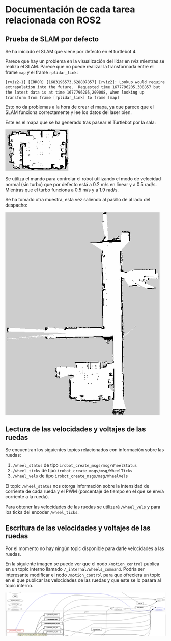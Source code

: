 # Documentación de cada tarea relacionada con ROS2

## Prueba de SLAM por defecto

Se ha iniciado el SLAM que viene por defecto en el turtlebot 4. 

Parece que hay un problema en la visualización del lidar en rviz mientras se realiza el SLAM. Parece que no puede realizar la transformada entre el frame `map` y el frame `rplidar_link`:

```
[rviz2-1] [ERROR] [1683196573.628807857] [rviz2]: Lookup would require extrapolation into the future.  Requested time 1677796205,300857 but the latest data is at time 1677796205,209008, when looking up transform from frame [rplidar_link] to frame [map]
```

Esto no da problemas a la hora de crear el mapa, ya que parece que el SLAM funciona correctamente y lee los datos del laser bien. 

Este es el mapa que se ha generado tras pasear el Turtlebot por la sala:

<img src="imgs/map_normal.png">

Se utiliza el mando para controlar el robot utilizando el modo de velocidad normal (sin turbo) que por defecto está a 0.2 m/s en linear y a 0.5 rad/s. Mientras que el turbo funciona a 0.5 m/s y a 1.9 rad/s.

Se ha tomado otra muestra, esta vez saliendo al pasillo de al lado del despacho:

<img src="imgs/test_pasillo.png">



## Lectura de las velocidades y voltajes de las ruedas

Se encuentran los siguientes topics relacionados con información sobre las ruedas:

1. `/wheel_status` de tipo `irobot_create_msgs/msg/WheelStatus`
2. `/wheel_ticks` de tipo `irobot_create_msgs/msg/WheelTicks`
3. `/wheel_vels` de tipo `irobot_create_msgs/msg/WheelVels`


El topic `/wheel_status` nos otorga información sobre la intensidad de corriente de cada rueda y el PWM (porcentaje de tiempo en el que se envía corriente a la rueda).

Para obtener las velocidades de las ruedas se utilizará `/wheel_vels` y para los ticks del encoder `/wheel_ticks`.

## Escritura de las velocidades y voltajes de las ruedas

Por el momento no hay ningún topic disponible para darle velocidades a las ruedas.

En la siguiente imagen se puede ver que el nodo `/motion_control` publica en un topic interno llamado `/_internal/wheels_command`. Podría ser interesante modificar el nodo `/motion_control` para que ofreciera un topic en el que publicar las velocidades de las ruedas y que este se lo pasara al topic interno. 

<img src="imgs/motion_control.png">